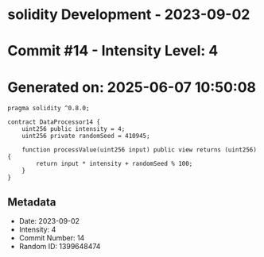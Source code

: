 ﻿# solidity Development - 2023-09-02
# Commit #14 - Intensity Level: 4
# Generated on: 2025-06-07 10:50:08
```solidity
pragma solidity ^0.8.0;

contract DataProcessor14 {
    uint256 public intensity = 4;
    uint256 private randomSeed = 410945;

    function processValue(uint256 input) public view returns (uint256) {
        return input * intensity + randomSeed % 100;
    }
}
```
## Metadata
- Date: 2023-09-02
- Intensity: 4
- Commit Number: 14
- Random ID: 1399648474
